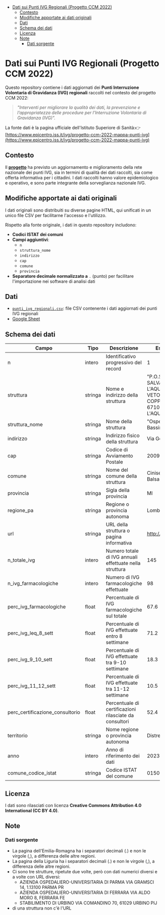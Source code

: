 - [Dati sui Punti IVG Regionali (Progetto CCM 2022)](#dati-sui-punti-ivg-regionali-progetto-ccm-2022)
  - [Contesto](#contesto)
  - [Modifiche apportate ai dati originali](#modifiche-apportate-ai-dati-originali)
  - [Dati](#dati)
  - [Schema dei dati](#schema-dei-dati)
  - [Licenza](#licenza)
  - [Note](#note)
    - [Dati sorgente](#dati-sorgente)


# Dati sui Punti IVG Regionali (Progetto CCM 2022)

Questo repository contiene i dati aggiornati dei **Punti Interruzione Volontaria di Gravidanza (IVG) regionali** raccolti nel contesto del progetto CCM 2022:

>
> *"Interventi per migliorare la qualità dei dati, la prevenzione e l’appropriatezza delle procedure per l’Interruzione Volontaria di Gravidanza (IVG)".*

La fonte dati è la pagina ufficiale dell'Istituto Superiore di Sanità:👉 [https://www.epicentro.iss.it/ivg/progetto-ccm-2022-mappa-punti-ivg](https://www.epicentro.iss.it/ivg/progetto-ccm-2022-mappa-punti-ivg)

## Contesto

Il [**progetto**](https://www.epicentro.iss.it/ivg/progetto-ccm-2022) ha previsto un aggiornamento e miglioramento della rete nazionale dei punti IVG, sia in termini di qualità dei dati raccolti, sia come offerta informativa per i cittadini. I dati raccolti hanno valore epidemiologico e operativo, e sono parte integrante della sorveglianza nazionale IVG.

## Modifiche apportate ai dati originali

I dati originali sono distribuiti su diverse pagine HTML, qui unificati in un unico file CSV per facilitarne l'accesso e l'utilizzo.

Rispetto alla fonte originale, i dati in questo repository includono:

- **Codici ISTAT dei comuni**
- **Campi aggiuntivi**:
  - `n`
  - `struttura_nome`
  - `indirizzo`
  - `cap`
  - `comune`
  - `provincia`
- **Separatore decimale normalizzato a** `.` (punto) per facilitare l'importazione nei software di analisi dati

## Dati

- [`punti_ivg_regionali.csv`](dati/punti_ivg_regionali.csv): file CSV contenente i dati aggiornati dei punti IVG regionali
- [Google Sheet](https://docs.google.com/spreadsheets/d/1Si80dFrgBhZbTyLq3LMhSOxQYuIWbyJwJjCdDJHoV4o/edit?usp=sharing)

## Schema dei dati

| Campo | Tipo | Descrizione | Esempio |
| --- | --- | --- | --- |
| n | intero | Identificativo progressivo del record | 1 |
| struttura | stringa | Nome e indirizzo della struttura | "P.O.SAN SALVATORE L'AQUILA VIA VETOIO COPPITO, 67100 L'AQUILA AQ" |
| struttura\_nome | stringa | Nome della struttura | "Ospedale Bassini" |
| indirizzo | stringa | Indirizzo fisico della struttura | Via Gorki 50 |
| cap | stringa | Codice di Avviamento Postale | 20092 |
| comune | stringa | Nome del comune della struttura | Cinisello Balsamo |
| provincia | stringa | Sigla della provincia | MI |
| regione\_pa | stringa | Regione o provincia autonoma | Lombardia |
| url | stringa | URL della struttura o pagina informativa | http://esempio.it |
| n\_totale\_ivg | intero | Numero totale di IVG annuali effettuate nella struttura | 145 |
| n\_ivg\_farmacologiche | intero | Numero di IVG farmacologiche effettuate | 98 |
| perc\_ivg\_farmacologiche | float | Percentuale di IVG farmacologiche sul totale | 67.6 |
| perc\_ivg\_leq\_8\_sett | float | Percentuale di IVG effettuate entro 8 settimane | 71.2 |
| perc\_ivg\_9\_10\_sett | float | Percentuale di IVG effettuate tra 9-10 settimane | 18.3 |
| perc\_ivg\_11\_12\_sett | float | Percentuale di IVG effettuate tra 11-12 settimane | 10.5 |
| perc\_certificazione\_consultorio | float | Percentuale di certificazioni rilasciate da consultori | 52.4 |
| territorio | stringa | Nome regione o provincia autonoma | Distretto 3 |
| anno | intero | Anno di riferimento dei dati | 2023 |
| comune\_codice\_istat | stringa | Codice ISTAT del comune | 015055 |

## Licenza

I dati sono rilasciati con licenza **Creative Commons Attribution 4.0 International (CC BY 4.0)**.

## Note

### Dati sorgente

- La pagina dell'Emilia-Romagna ha i separatori decimali (.) e non le virgole (,), a differenza delle altre regioni.
- La pagina della Liguria ha i separatori decimali (.) e non le virgole (,), a differenza delle altre regioni.
- Ci sono tre strutture, ripetute due volte, però con dati numerici diversi e a volte con URL diversi:
  -  AZIENDA OSPEDALIERO-UNIVERSITARIA Dl PARMA VIA GRAMSCI 14, 1.13100 PARMA PR
  -  AZIENDA OSPEDALIERO-UNIVERSITARIA Dl FERRARA VIA ALDO MORO 8, FERRARA FE
  -  STABILIMENTO Dl URBINO VIA COMANDINO 70, 61029 URBINO PIJ
-  di una struttura non c'è l'URL
